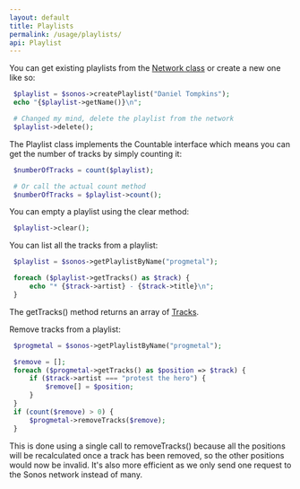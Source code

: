```yaml
---
layout: default
title: Playlists
permalink: /usage/playlists/
api: Playlist
---
```


You can get existing playlists from the [Network class](../getting-started/#playlists) or create a new one like so:

~~~php
 $playlist = $sonos->createPlaylist("Daniel Tompkins");
 echo "{$playlist->getName()}\n";

 # Changed my mind, delete the playlist from the network
 $playlist->delete();
~~~


The Playlist class implements the Countable interface which means you can get the number of tracks by simply counting it:

~~~php
 $numberOfTracks = count($playlist);

 # Or call the actual count method
 $numberOfTracks = $playlist->count();
~~~


You can empty a playlist using the clear method:

~~~php
 $playlist->clear();
~~~


You can list all the tracks from a playlist:

~~~php
 $playlist = $sonos->getPlaylistByName("progmetal");

 foreach ($playlist->getTracks() as $track) {
     echo "* {$track->artist} - {$track->title}\n";
 }
~~~
<p class="message-info">The getTracks() method returns an array of <a href='../tracks/'>Tracks</a>.</p>



Remove tracks from a playlist:

~~~php
 $progmetal = $sonos->getPlaylistByName("progmetal");

 $remove = [];
 foreach ($progmetal->getTracks() as $position => $track) {
     if ($track->artist === "protest the hero") {
         $remove[] = $position;
     }
 }
 if (count($remove) > 0) {
     $progmetal->removeTracks($remove);
 }
~~~
<p class="message-info">This is done using a single call to removeTracks() because all the positions will be recalculated once a track has been removed, so the other positions would now be invalid. It's also more efficient as we only send one request to the Sonos network instead of many.</p>
